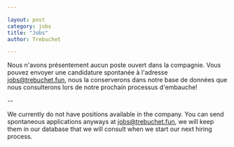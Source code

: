 ```yaml
---

layout: post
category: jobs
title: "Jobs"
author: Trebuchet

---
```



Nous n'avons présentement aucun poste ouvert dans la compagnie. Vous pouvez envoyer une candidature spontanée à l'adresse [jobs@trebuchet.fun](jobs@trebuchet.fun), nous la conserverons dans notre base de données que nous consulterons lors de notre prochain processus d'embauche!

--

We currently do not have positions available in the company. You can send spontaneous applications anyways at [jobs@trebuchet.fun](jobs@trebuchet.fun), we will keep them in our database that we will consult when we start our next hiring process.